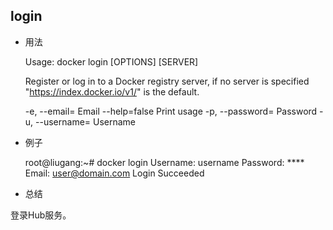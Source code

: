 
## login

* 用法


	Usage: docker login [OPTIONS] [SERVER]

	Register or log in to a Docker registry server, if no server is
	specified "https://index.docker.io/v1/" is the default.

    -e, --email=       Email
    --help=false       Print usage
    -p, --password=    Password
    -u, --username=    Username



* 例子


	root@liugang:~# docker login
	Username: username
	Password: ****
	Email: user@domain.com
	Login Succeeded

* 总结

登录Hub服务。
